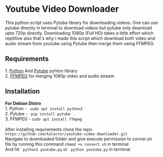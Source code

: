 # Youtube Video Downloader

This python script uses Pytube library for downloading videos. One can use pytube directly in terminal to download videos but pytube only download upto 720p directly. Downloading 1080p (Full HD) takes a little effort which repititive also that's why i made this script which download both video and audio stream from youtube using Pytube then merge them using FFMPEG.

<h2>Requirements</h2>
1. <a href="https://www.python.org/">Python</a> And <a href="https://pytube.io/en/latest/">Pytube</a> pyhton library </br>
2. <a href="https://ffmpeg.org/">FFMPEG</a> for merging 1080p video and audio stream </br>

<h2>Installation</h2>
<b>For Debian Distro</b> </br>
1. Python - <code> sudo apt install python3</code> </br>
2. Pytube - <code> pip install pytube</code> </br>
3. FFMPEG -  <code>sudo apt install ffmpeg</code> </br>
</br>
After installing requirements clone the repo <code>https://github.com/kalactor/youtube-video-downloader.git</code> </br>
Navigate to downloaded folder and give execute permission to conver.sh file by running this command <code>chmod +x convert.sh</code> in terminal </br>
And hit <code> python3 youtube.py</code> or <code> python youtube.py</code> in terminal

